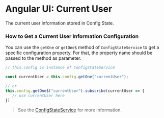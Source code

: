 # Angular UI: Current User

The current user information stored in Config State.

### How to Get a Current User Information Configuration

You can use the `getOne` or `getOne$` method of `ConfigStateService` to get a specific configuration property. For that, the property name should be passed to the method as parameter.

```js
// this.config is instance of ConfigStateService

const currentUser = this.config.getOne("currentUser");

// or
this.config.getOne$("currentUser").subscribe(currentUser => {
   // use currentUser here
})
```
 
> See the [ConfigStateService](./Config-State-Service) for more information.
